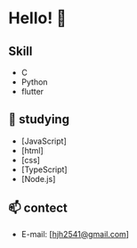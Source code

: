 # Hello! 👋

## Skill
- C
- Python
- flutter


## 🌱 studying
- [JavaScript]
- [html]
- [css]
- [TypeScript]
- [Node.js]



## 📫 contect
- E-mail: [hjh2541@gmail.com]



<!--
**wngjs2541/wngjs2541** is a ✨ _special_ ✨ repository because its `README.md` (this file) appears on your GitHub profile.

Here are some ideas to get you started:

- 🔭 I’m currently working on ...
- 🌱 I’m currently learning ...
- 👯 I’m looking to collaborate on ...
- 🤔 I’m looking for help with ...
- 💬 Ask me about ...
- 📫 How to reach me: ...
- 😄 Pronouns: ...
- ⚡ Fun fact: ...
-->
